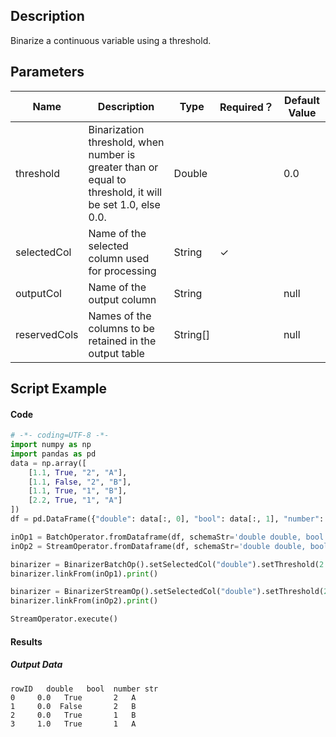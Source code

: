 ## Description
Binarize a continuous variable using a threshold.

## Parameters
| Name | Description | Type | Required？ | Default Value |
| --- | --- | --- | --- | --- |
| threshold | Binarization threshold, when number is greater than or equal to threshold, it will be set 1.0, else 0.0. | Double |  | 0.0 |
| selectedCol | Name of the selected column used for processing | String | ✓ |  |
| outputCol | Name of the output column | String |  | null |
| reservedCols | Names of the columns to be retained in the output table | String[] |  | null |


## Script Example
#### Code
```python
# -*- coding=UTF-8 -*-
import numpy as np
import pandas as pd
data = np.array([
    [1.1, True, "2", "A"],
    [1.1, False, "2", "B"],
    [1.1, True, "1", "B"],
    [2.2, True, "1", "A"]
])
df = pd.DataFrame({"double": data[:, 0], "bool": data[:, 1], "number": data[:, 2], "str": data[:, 3]})

inOp1 = BatchOperator.fromDataframe(df, schemaStr='double double, bool boolean, number int, str string')
inOp2 = StreamOperator.fromDataframe(df, schemaStr='double double, bool boolean, number int, str string')

binarizer = BinarizerBatchOp().setSelectedCol("double").setThreshold(2.0)
binarizer.linkFrom(inOp1).print()

binarizer = BinarizerStreamOp().setSelectedCol("double").setThreshold(2.0)
binarizer.linkFrom(inOp2).print()

StreamOperator.execute()
```
#### Results

##### Output Data
```
rowID   double   bool  number str
0     0.0   True       2   A
1     0.0  False       2   B
2     0.0   True       1   B
3     1.0   True       1   A
```


